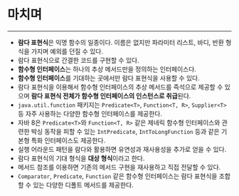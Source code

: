# 마치며

---

- **람다 표현식**은 익명 함수의 일종이다. 이름은 없지만 파라미터 리스트, 바디, 반환 형식을 가지며 예외를 던질 수 있다.
- 람다 표현식으로 간결한 코드를 구현할 수 있다.
- **함수형 인터페이스**는 하나의 추상 메서드만을 정의하는 인터페이스다.
- **함수형 인터페이스**를 기대하는 곳에서만 람다 표현식을 사용할 수 있다.
- 람다 표현식을 이용해서 함수형 인터페이스의 추상 메서드를 즉석으로 제공할 수 있으며 **람다 표현식 전체가 함수형 인터페이스의 인스턴스로 취급**된다.
- `java.util.function` 패키지는 `Predicate<T>`, `Function<T, R>`, `Supplier<T>` 등 자주 사용하는 다양한 함수형 인터페이스를 제공한다.
- 자바 8은 `Predicate<T>`와 `Function<T, R>` 같은 제네릭 함수형 인터페이스와 관련한 박싱 동작을 피할 수 있는 `IntPredicate`, `IntToLongFunction` 등과 같은
  기본형 특화 인터페이스도 제공한다.
- 실행 어라운드 패턴을 람다와 활용하면 유연성과 재사용성을 추가로 얻을 수 있다.
- 람다 표현식의 기대 형식을 **대상 형식**이라고 한다.
- 메서드 참조를 이용하면 기존의 메서드 구현을 재사용하고 직접 전달할 수 있다.
- `Comparator`, `Predicate`, `Function` 같은 함수형 인터페이스는 람다 표현식을 조합할 수 있는 다양한 디폴트 메서드를 제공한다.